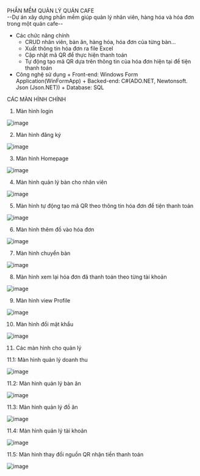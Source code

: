 PHẦN MỀM QUẢN LÝ QUÁN CAFE  
 --Dự án xây dựng phần mềm giúp quản lý nhân viên, hàng hóa và hóa đơn trong một quán cafe--
 * Các chức năng chính
      + CRUD nhân viên, bàn ăn, hàng hóa, hóa đơn của từng bàn...
      + Xuất thông tin hóa đơn ra file Excel
      + Cập nhật mã QR để thực hiện thanh toán
      + Tự động tạo mã QR dựa trên thông tin của hóa đơn hiện tại để tiện thanh toán
* Công nghệ sử dụng
      + Front-end: Windows Form Application(WinFormApp)
      + Backed-end: C#(ADO.NET, Newtonsoft. Json (Json.NET)) 
      + Database: SQL


CÁC MÀN HÌNH CHÍNH

1. Màn hình login

![image](https://github.com/justtr99/Cafe-Management-System-Project/assets/112843750/c76181f4-ee15-48fb-a14c-eff2311c639d)

2. Màn hình đăng ký

![image](https://github.com/justtr99/Cafe-Management-System-Project/assets/112843750/7d60b938-73c8-462e-8522-454d0f0b1a87)

3. Màn hình Homepage

![image](https://github.com/justtr99/Cafe-Management-System-Project/assets/112843750/f960a22c-d714-4b31-8050-c4d8f5d6419b)

4. Màn hình quản lý bàn cho nhân viên

![image](https://github.com/justtr99/Cafe-Management-System-Project/assets/112843750/ac75b15c-a49a-4bcf-b3e8-23ab26e9da8f)

5. Màn hình tự động tạo mã QR theo thông tin hóa đơn để tiện thanh toán

![image](https://github.com/justtr99/Cafe-Management-System-Project/assets/112843750/a461e55b-8dcc-4933-be41-ca7c5710284d)

6. Màn hình thêm đồ vào hóa đơn

![image](https://github.com/justtr99/Cafe-Management-System-Project/assets/112843750/e022e683-765d-4324-b755-35bc8b0152ab)

7. Màn hình chuyển bàn

![image](https://github.com/justtr99/Cafe-Management-System-Project/assets/112843750/4d1a7d75-102a-4e64-854d-883a164d8179)

8. Màn hình xem lại hóa đơn đã thanh toán theo từng tài khoản

![image](https://github.com/justtr99/Cafe-Management-System-Project/assets/112843750/995a15c1-b54a-4549-ad59-c251bc219222)

9. Màn hình view Profile

![image](https://github.com/justtr99/Cafe-Management-System-Project/assets/112843750/2848ffef-4eaf-4c7e-afb8-18e7635f3b6f)

10. Màn hình đổi mật khẩu

![image](https://github.com/justtr99/Cafe-Management-System-Project/assets/112843750/fbe1e0ef-5ab5-4dc3-82d1-167e64d4ae21)

11. Các màn hình cho quản lý

11.1: Màn hình quản lý doanh thu

![image](https://github.com/justtr99/Cafe-Management-System-Project/assets/112843750/f9a00fd7-ee2f-467e-9b92-22b753b74942)

11.2: Màn hình quản lý bàn ăn

![image](https://github.com/justtr99/Cafe-Management-System-Project/assets/112843750/73e3edc6-cd50-4fde-9709-2cdfa7c77d39)

11.3: Màn hình quản lý đồ ăn 

![image](https://github.com/justtr99/Cafe-Management-System-Project/assets/112843750/fee83f21-e7ba-494a-bb91-93ff6ce23945)

11.4: Màn hình quản lý tài khoản

![image](https://github.com/justtr99/Cafe-Management-System-Project/assets/112843750/7e1c4f31-6107-4ec4-aaf6-194eccdbb49c)

11.5: Màn hình thay đổi nguồn QR nhận tiền thanh toán 

![image](https://github.com/justtr99/Cafe-Management-System-Project/assets/112843750/c1c28ad7-85e1-4f70-bd6d-b286316611de)





